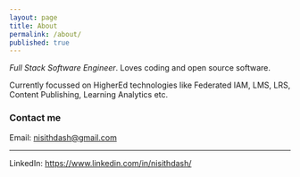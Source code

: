 ```yaml
---
layout: page
title: About
permalink: /about/
published: true
---
```


_Full Stack Software Engineer_.
Loves coding and open source software.

Currently focussed on HigherEd technologies like Federated IAM, LMS, LRS, Content Publishing, Learning Analytics etc. 

### Contact me

Email: [nisithdash@gmail.com](mailto:nisithdash@gmail.com)
****
LinkedIn: https://www.linkedin.com/in/nisithdash/
